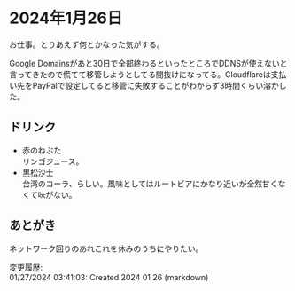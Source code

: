 # 2024年1月26日

お仕事。とりあえず何とかなった気がする。

Google Domainsがあと30日で全部終わるといったところでDDNSが使えないと言ってきたので慌てて移管しようとしてる間抜けになってる。Cloudflareは支払い先をPayPalで設定してると移管に失敗することがわからず3時間くらい溶かした。

## ドリンク

- 赤のねぶた  
リンゴジュース。
- 黒松沙士  
台湾のコーラ、らしい。風味としてはルートビアにかなり近いが全然甘くなくて味がない。

## あとがき

ネットワーク回りのあれこれを休みのうちにやりたい。

変更履歴:  
01/27/2024 03:41:03: Created 2024 01 26 (markdown)  
